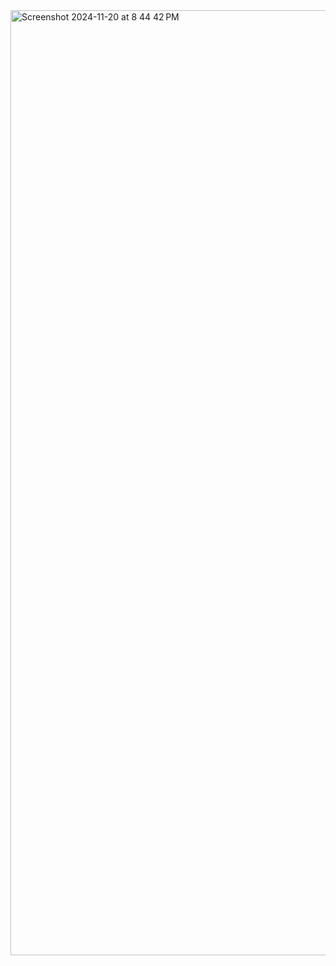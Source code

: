 <img width="1512" alt="Screenshot 2024-11-20 at 8 44 42 PM" src="https://github.com/user-attachments/assets/e377ea00-c26f-47a2-9079-f14afba010ea">
